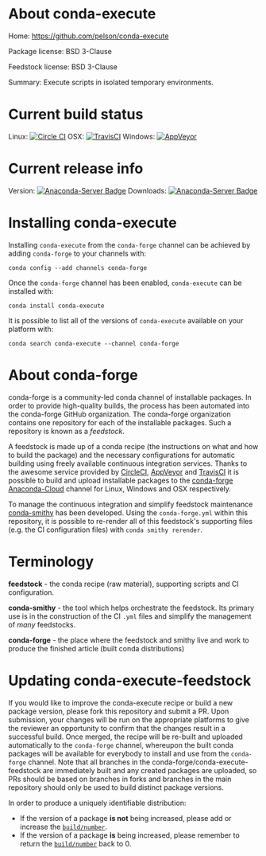 About conda-execute
===================

Home: https://github.com/pelson/conda-execute

Package license: BSD 3-Clause

Feedstock license: BSD 3-Clause

Summary: Execute scripts in isolated temporary environments.



Current build status
====================

Linux: [![Circle CI](https://circleci.com/gh/conda-forge/conda-execute-feedstock.svg?style=shield)](https://circleci.com/gh/conda-forge/conda-execute-feedstock)
OSX: [![TravisCI](https://travis-ci.org/conda-forge/conda-execute-feedstock.svg?branch=master)](https://travis-ci.org/conda-forge/conda-execute-feedstock)
Windows: [![AppVeyor](https://ci.appveyor.com/api/projects/status/github/conda-forge/conda-execute-feedstock?svg=True)](https://ci.appveyor.com/project/conda-forge/conda-execute-feedstock/branch/master)

Current release info
====================
Version: [![Anaconda-Server Badge](https://anaconda.org/conda-forge/conda-execute/badges/version.svg)](https://anaconda.org/conda-forge/conda-execute)
Downloads: [![Anaconda-Server Badge](https://anaconda.org/conda-forge/conda-execute/badges/downloads.svg)](https://anaconda.org/conda-forge/conda-execute)

Installing conda-execute
========================

Installing `conda-execute` from the `conda-forge` channel can be achieved by adding `conda-forge` to your channels with:

```
conda config --add channels conda-forge
```

Once the `conda-forge` channel has been enabled, `conda-execute` can be installed with:

```
conda install conda-execute
```

It is possible to list all of the versions of `conda-execute` available on your platform with:

```
conda search conda-execute --channel conda-forge
```


About conda-forge
=================

conda-forge is a community-led conda channel of installable packages.
In order to provide high-quality builds, the process has been automated into the
conda-forge GitHub organization. The conda-forge organization contains one repository
for each of the installable packages. Such a repository is known as a *feedstock*.

A feedstock is made up of a conda recipe (the instructions on what and how to build
the package) and the necessary configurations for automatic building using freely
available continuous integration services. Thanks to the awesome service provided by
[CircleCI](https://circleci.com/), [AppVeyor](http://www.appveyor.com/)
and [TravisCI](https://travis-ci.org/) it is possible to build and upload installable
packages to the [conda-forge](https://anaconda.org/conda-forge)
[Anaconda-Cloud](http://docs.anaconda.org/) channel for Linux, Windows and OSX respectively.

To manage the continuous integration and simplify feedstock maintenance
[conda-smithy](http://github.com/conda-forge/conda-smithy) has been developed.
Using the ``conda-forge.yml`` within this repository, it is possible to re-render all of
this feedstock's supporting files (e.g. the CI configuration files) with ``conda smithy rerender``.


Terminology
===========

**feedstock** - the conda recipe (raw material), supporting scripts and CI configuration.

**conda-smithy** - the tool which helps orchestrate the feedstock.
                   Its primary use is in the construction of the CI ``.yml`` files
                   and simplify the management of *many* feedstocks.

**conda-forge** - the place where the feedstock and smithy live and work to
                  produce the finished article (built conda distributions)


Updating conda-execute-feedstock
================================

If you would like to improve the conda-execute recipe or build a new
package version, please fork this repository and submit a PR. Upon submission,
your changes will be run on the appropriate platforms to give the reviewer an
opportunity to confirm that the changes result in a successful build. Once
merged, the recipe will be re-built and uploaded automatically to the
`conda-forge` channel, whereupon the built conda packages will be available for
everybody to install and use from the `conda-forge` channel.
Note that all branches in the conda-forge/conda-execute-feedstock are
immediately built and any created packages are uploaded, so PRs should be based
on branches in forks and branches in the main repository should only be used to
build distinct package versions.

In order to produce a uniquely identifiable distribution:
 * If the version of a package **is not** being increased, please add or increase
   the [``build/number``](http://conda.pydata.org/docs/building/meta-yaml.html#build-number-and-string).
 * If the version of a package **is** being increased, please remember to return
   the [``build/number``](http://conda.pydata.org/docs/building/meta-yaml.html#build-number-and-string)
   back to 0.
